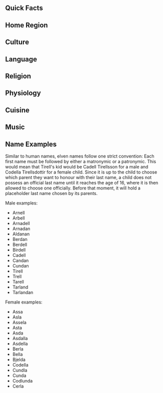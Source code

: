 
```table-of-contents
```


## Quick Facts


## Home Region


## Culture


## Language


## Religion


## Physiology


## Cuisine


## Music


## Name Examples


Similar to human names, elven names follow one strict convention: Each first name must be followed by either a matronymic or a patronymic. This would mean that Tirell's kid would be Cadell Tirellsson for a male and Codella Tirellsdottir for a female child. Since it is up to the child to choose which parent they want to honour with their last name, a child does not possess an official last name until it reaches the age of 16, where it is then allowed to choose one officially. Before that moment, it will hold a placeholder last name chosen by its parents. 

Male examples:

- Arnell
- Arbell
- Arnadell
- Arnadan
- Aldanan
- Berdan
- Berdell
- Birdell
- Cadell
- Candan
- Cundan
- Tirell
- Trell
- Tarell
- Tarland
- Tarlandan


Female examples: 

- Assa
- Asla
- Assela
- Asta
- Asda
- Asdalla
- Asdella
- Berla
- Bella
- Bjelda
- Codella
- Cundla
- Cunda
- Codlunda
- Cerla